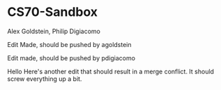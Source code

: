 # CS70-Sandbox
Alex Goldstein, Philip Digiacomo

Edit Made, should be pushed by agoldstein

Edit made, should be pushed by pdigiacomo

Hello
Here's another edit that should result in a merge conflict.
It should screw everything up a bit.
